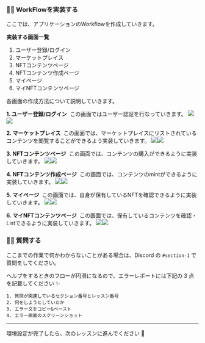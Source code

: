 ### 👩‍💻 WorkFlowを実装する

ここでは、アプリケーションのWorkflowを作成していきます。

**実装する画面一覧**

1.  ユーザー登録/ログイン
2.  マーケットプレイス
3.  NFTコンテンツページ
4.  NFTコンテンツ作成ページ
5.  マイページ
6.  マイNFTコンテンツページ

各画面の作成方法について説明していきます。

**1\. ユーザー登録/ログイン** 
この画面ではユーザー認証を行なっていきます。
![](https://firebasestorage.googleapis.com/v0/b/hideaki-97c59.appspot.com/o/images%2FhX626yFRzBaLxKfnu0ejxujjhv93%2F6YChWOK8d.png?alt=media)![](/public/images/Bunzz-NFTMarketplace-App/section-1/1_2_3.png)

**2\. マーケットプレイス** 
この画面では、マーケットプレイスにリストされているコンテンツを閲覧することができるよう実装していきます。
![](https://firebasestorage.googleapis.com/v0/b/hideaki-97c59.appspot.com/o/images%2FhX626yFRzBaLxKfnu0ejxujjhv93%2FSImYcV2dI.png?alt=media)![](/public/images/Bunzz-NFTMarketplace-App/section-1/1_2_4.png)

**3\. NFTコンテンツページ** 
この画面では、コンテンツの購入ができるように実装していきます。
![](https://firebasestorage.googleapis.com/v0/b/hideaki-97c59.appspot.com/o/images%2FhX626yFRzBaLxKfnu0ejxujjhv93%2F_Q-cJTy3n.png?alt=media)![](/public/images/Bunzz-NFTMarketplace-App/section-1/1_2_5.png)

**4\. NFTコンテンツ作成ページ** 
この画面では、コンテンツのmintができるように実装していきます。
![](https://firebasestorage.googleapis.com/v0/b/hideaki-97c59.appspot.com/o/images%2FhX626yFRzBaLxKfnu0ejxujjhv93%2FdSsXKaCIn.png?alt=media)![](/public/images/Bunzz-NFTMarketplace-App/section-1/1_2_6.png)

**5\. マイページ** 
この画面では、自身が保有しているNFTを確認できるように実装していきます。
![](https://firebasestorage.googleapis.com/v0/b/hideaki-97c59.appspot.com/o/images%2FhX626yFRzBaLxKfnu0ejxujjhv93%2Fntn_xo9Z7.png?alt=media)![](/public/images/Bunzz-NFTMarketplace-App/section-1/1_2_7.png)

**6\. マイNFTコンテンツページ** 
この画面では、保有しているコンテンツを確認・Listできるように実装していきます。
![](https://firebasestorage.googleapis.com/v0/b/hideaki-97c59.appspot.com/o/images%2FhX626yFRzBaLxKfnu0ejxujjhv93%2FrXRx5KVVe.png?alt=media)![](/public/images/Bunzz-NFTMarketplace-App/section-1/1_2_8.png)

### 🙋‍♂️ 質問する

ここまでの作業で何かわからないことがある場合は、Discord の `#section-1` で質問をしてください。

ヘルプをするときのフローが円滑になるので、エラーレポートには下記の 3 点を記載してください ✨

    1. 質問が関連しているセクション番号とレッスン番号
    2. 何をしようとしていたか
    3. エラー文をコピー&ペースト
    4. エラー画面のスクリーンショット
    

* * *

環境設定が完了したら、次のレッスンに進んでください 🎉